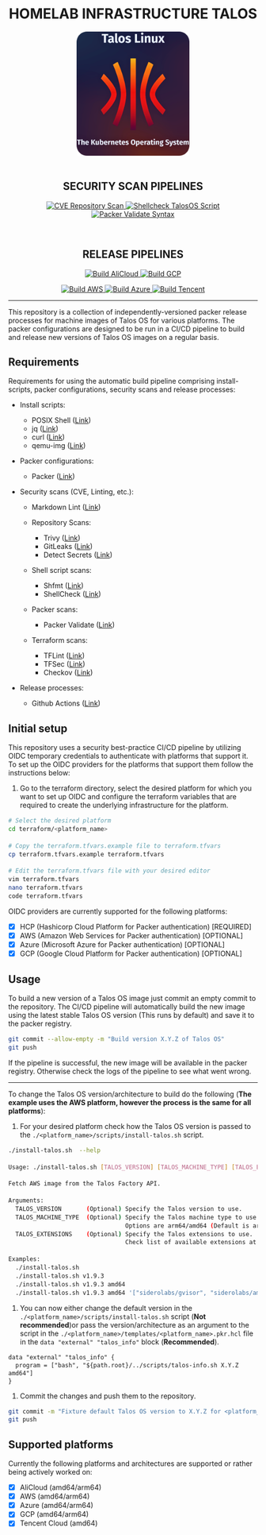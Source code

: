 <h1 align="center">HOMELAB INFRASTRUCTURE TALOS</h1>

<div align="center">
  <img src="./docs/assets/talos-logo.png"
       style="height: 250px; width: auto;"
       alt="Talos OS Logo">
</div>

<br>

<h2 align="center">SECURITY SCAN PIPELINES</h2>

<p align="center">
  <a href="https://github.com/Timotej979/Homelab-infrastructure-talos/actions/workflows/shellcheck-install-scripts.yml">
    <img src="https://github.com/Timotej979/Homelab-infrastructure-talos/actions/workflows/shellcheck-install-scripts.yml/badge.svg?branch=main" alt="CVE Repository Scan">
  </a>
  <a href="https://github.com/Timotej979/Homelab-infrastructure-talos/actions/workflows/cve-repository-scan.yml">
    <img src="https://github.com/Timotej979/Homelab-infrastructure-talos/actions/workflows/cve-repository-scan.yml/badge.svg?branch=main" alt="Shellcheck TalosOS Script">
  </a>
  <a href="https://github.com/Timotej979/Homelab-infrastructure-talos/actions/workflows/packer-validate-syntax.yml">
    <img src="https://github.com/Timotej979/Homelab-infrastructure-talos/actions/workflows/packer-validate-syntax.yml/badge.svg?branch=main" alt="Packer Validate Syntax">
  </a>
</p>

<br>

<h2 align="center">RELEASE PIPELINES</h2>

<p align="center">
  <a href="https://github.com/Timotej979/Homelab-infrastructure-talos/actions/workflows/build-alicloud.yml">
    <img src="https://github.com/Timotej979/Homelab-infrastructure-talos/actions/workflows/build-alicloud.yml/badge.svg?branch=main" alt="Build AliCloud">
  </a>
  <a href="https://github.com/Timotej979/Homelab-infrastructure-talos/actions/workflows/build-gcp.yml">
    <img src="https://github.com/Timotej979/Homelab-infrastructure-talos/actions/workflows/build-gcp.yml/badge.svg?branch=main" alt="Build GCP">
  </a>
</p>
<p align="center">
  <a href="https://github.com/Timotej979/Homelab-infrastructure-talos/actions/workflows/build-aws.yml">
    <img src="https://github.com/Timotej979/Homelab-infrastructure-talos/actions/workflows/build-aws.yml/badge.svg?branch=main" alt="Build AWS">
  </a>
  <a href="https://github.com/Timotej979/Homelab-infrastructure-talos/actions/workflows/build-azure.yml">
    <img src="https://github.com/Timotej979/Homelab-infrastructure-talos/actions/workflows/build-azure.yml/badge.svg?branch=main" alt="Build Azure">
  </a>
  <a href="https://github.com/Timotej979/Homelab-infrastructure-talos/actions/workflows/build-tencent.yml">
    <img src="https://github.com/Timotej979/Homelab-infrastructure-talos/actions/workflows/build-tencent.yml/badge.svg?branch=main" alt="Build Tencent">
  </a>
</p>

---

This repository is a collection of independently-versioned packer release processes for machine images of Talos OS for various platforms. The packer configurations are designed to be run in a CI/CD pipeline to build and release new versions of Talos OS images on a regular basis.

## Requirements

Requirements for using the automatic build pipeline comprising install-scripts, packer configurations, security scans and release processes:

- Install scripts:
  - POSIX Shell ([Link](https://pubs.opengroup.org/onlinepubs/9699919799/))
  - jq ([Link](https://stedolan.github.io/jq/))
  - curl ([Link](https://curl.se/))
  - qemu-img ([Link](https://www.qemu.org/))

- Packer configurations:
  - Packer ([Link](https://www.packer.io/))

- Security scans (CVE, Linting, etc.):
  - Markdown Lint ([Link](https://github.com/markdownlint))

  - Repository Scans:
    - Trivy ([Link](https://trivy.dev/latest/))
    - GitLeaks ([Link](https://github.com/gitleaks/gitleaks))
    - Detect Secrets ([Link](https://github.com/Yelp/detect-secrets))
  
  - Shell script scans:
    - Shfmt ([Link](https://github.com/patrickvane/shfmt))
    - ShellCheck ([Link](https://www.shellcheck.net/))
  
  - Packer scans:
    - Packer Validate ([Link](https://www.packer.io/docs/commands/validate))

  - Terraform scans:
    - TFLint ([Link](https://github.com/terraform-linters/tflint))
    - TFSec ([Link](https://github.com/aquasecurity/tfsec))
    - Checkov ([Link](https://www.checkov.io/))

- Release processes:
  - Github Actions ([Link](https://github.com/features/actions))

## Initial setup

This repository uses a security best-practice CI/CD pipeline by utilizing OIDC temporary credentials to authenticate with platforms that support it. To set up the OIDC providers for the platforms that support them follow the instructions below:

1. Go to the terraform directory, select the desired platform for which you want to set up OIDC and configure the terraform variables that are required to create the underlying infrastructure for the platform.

```bash
# Select the desired platform
cd terraform/<platform_name>

# Copy the terraform.tfvars.example file to terraform.tfvars
cp terraform.tfvars.example terraform.tfvars

# Edit the terraform.tfvars file with your desired editor
vim terraform.tfvars
nano terraform.tfvars
code terraform.tfvars
```

OIDC providers are currently supported for the following platforms:

- [x] HCP (Hashicorp Cloud Platform for Packer authentication) [REQUIRED]
- [x] AWS (Amazon Web Services for Packer authentication) [OPTIONAL]
- [x] Azure (Microsoft Azure for Packer authentication) [OPTIONAL]
- [x] GCP (Google Cloud Platform for Packer authentication) [OPTIONAL]

## Usage

To build a new version of a Talos OS image just commit an empty commit to the repository. The CI/CD pipeline will automatically build the new image using the latest stable Talos OS version (This runs by default) and save it to the packer registry.

```bash
git commit --allow-empty -m "Build version X.Y.Z of Talos OS"
git push
```

If the pipeline is successful, the new image will be available in the packer registry. Otherwise check the logs of the pipeline to see what went wrong.

---

To change the Talos OS version/architecture to build do the following (**The example uses the AWS platform, however the process is the same for all platforms**):

1. For your desired platform check how the Talos OS version is passed to the `./<platform_name>/scripts/install-talos.sh` script.

```bash
./install-talos.sh  --help

Usage: ./install-talos.sh [TALOS_VERSION] [TALOS_MACHINE_TYPE] [TALOS_EXTENSIONS]

Fetch AWS image from the Talos Factory API.

Arguments:
  TALOS_VERSION       (Optional) Specify the Talos version to use.
  TALOS_MACHINE_TYPE  (Optional) Specify the Talos machine type to use.
                                 Options are arm64/amd64 (Default is arm64).
  TALOS_EXTENSIONS    (Optional) Specify the Talos extensions to use.
                                 Check list of available extensions at https://github.com/siderolabs/extensions

Examples:
  ./install-talos.sh                                                                 Fetch latest version with arm64 machine type.
  ./install-talos.sh v1.9.3                                                          Fetch version v1.9.3.
  ./install-talos.sh v1.9.3 amd64                                                    Fetch version v1.9.3 with amd64 machine type.
  ./install-talos.sh v1.9.3 amd64 '["siderolabs/gvisor", "siderolabs/amd-ucode"]'    Fetch version v1.9.3 with extensions.
```

1. You can now either change the default version in the `./<platform_name>/scripts/install-talos.sh` script (**Not recommended**)or pass the version/architecture as an argument to the script in the `./<platform_name>/templates/<platform_name>.pkr.hcl` file in
the `data "external" "talos_info"` block (**Recommended**).

```hcl
data "external" "talos_info" {
  program = ["bash", "${path.root}/../scripts/talos-info.sh X.Y.Z amd64"]
}
```

1. Commit the changes and push them to the repository.

```bash
git commit -m "Fixture default Talos OS version to X.Y.Z for <platform_name>"
git push
```

## Supported platforms

Currently the following platforms and architectures are supported or rather being actively worked on:

- [x] AliCloud (amd64/arm64)
- [x] AWS (amd64/arm64)
- [x] Azure (amd64/arm64)
- [x] GCP (amd64/arm64)
- [x] Tencent Cloud (amd64)
